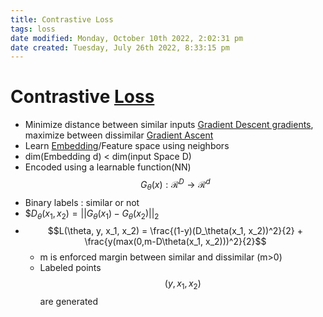 ```yaml
---
title: Contrastive Loss
tags: loss
date modified: Monday, October 10th 2022, 2:02:31 pm
date created: Tuesday, July 26th 2022, 8:33:15 pm
---
```


# Contrastive [Loss](loss.md)
- Minimize distance between similar inputs [Gradient Descent gradients](Gradient%20Descent%20gradients.md), maximize between dissimilar [Gradient Ascent](Gradient%20Ascent.md)
- Learn [Embedding](Embedding.md)/Feature space using neighbors
- dim(Embedding d) < dim(input Space D)
- Encoded using a learnable function(NN) $$G_\theta(x) : \mathcal{R}^D \rightarrow \mathcal{R}^d$$
- Binary labels : similar or not
- $$D_\theta(x_1, x_2) = ||G_\theta(x_1) - G_\theta(x_2)||_2$
- $$L(\theta, y, x_1, x_2) = \frac{(1-y)(D_\theta(x_1, x_2))^2}{2} + \frac{y(max(0,m-D\theta(x_1, x_2)))^2}{2}$$
	- m is enforced margin between similar and dissimilar (m>0)
	- Labeled points $$(y,x_1,x_2)$$ are generated



